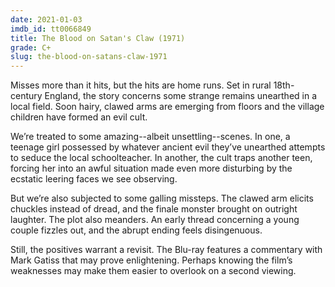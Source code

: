 ```yaml
---
date: 2021-01-03
imdb_id: tt0066849
title: The Blood on Satan's Claw (1971)
grade: C+
slug: the-blood-on-satans-claw-1971
---
```


Misses more than it hits, but the hits are home runs. Set in rural 18th-century England, the story concerns some strange remains unearthed in a local field. Soon hairy, clawed arms are emerging from floors and the village children have formed an evil cult.

<!-- end -->

We’re treated to some amazing--albeit unsettling--scenes. In one, a teenage girl possessed by whatever ancient evil they’ve unearthed attempts to seduce the local schoolteacher. In another, the cult traps another teen, forcing her into an awful situation made even more disturbing by the ecstatic leering faces we see observing.

But we’re also subjected to some galling missteps. The clawed arm elicits chuckles instead of dread, and the finale monster brought on outright laughter. The plot also meanders. An early thread concerning a young couple fizzles out, and the abrupt ending feels disingenuous.

Still, the positives warrant a revisit. The Blu-ray features a commentary with Mark Gatiss that may prove enlightening. Perhaps knowing the film’s weaknesses may make them easier to overlook on a second viewing.